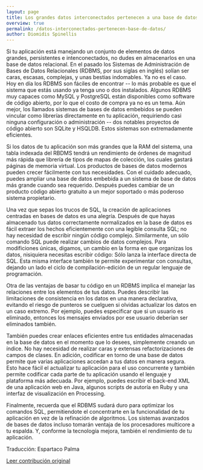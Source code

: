 ```yaml
---
layout: page
title: Los grandes datos interconectados pertenecen a una base de datos
overview: true
permalink: /datos-interconectados-pertenecen-base-de-datos/
author: Diomidis Spinellis
---
```


Si tu aplicación está manejando un conjunto de elementos de datos grandes, persistentes e intenconectados, no dudes en almacenarlos en una base de datos relacional. En el pasado los Sistemas de Administración de Bases de Datos Relacionales (RDBMS, por sus siglas en inglés) solían ser caras, escasas, complejas, y unas bestias indomables. Ya no es el caso. Hoy en día los RDBMS son fáciles de encontrar -- lo más probable es que el sistema que estás usando ya tenga uno o dos instalados. Algunos RDBMS muy capaces como MySQL y PostgreSQL están disponibles como software de código abierto, por lo que el costo de compra ya no es un tema. Aún mejor, los llamados sistemas de bases de datos embebidos se pueden vincular como librerías directamente en tu aplicación, requiriendo casi ninguna configuración o administración -- dos notables proyectos de código abierto son SQLite y HSQLDB. Estos sistemas son extremadamente eficientes.

Si los datos de tu aplicación son más grandes que la RAM del sistema, una tabla indexada del RBDMS tendrá un rendimiento de órdenes de magnitud más rápida que librería de tipos de mapas de colección, los cuales gastará páginas de memoria virtual. Los productos de bases de datos modernos pueden crecer fácilmente con tus necesidades. Con el cuidado adecuado, puedes ampliar una base de datos embebida a un sistema de base de datos más grande cuando sea requerido. Después puedes cambiar de un producto código abierto gratuito a un mejor soportado o más poderoso sistema propietario.

Una vez que sepas los trucos de SQL, la creación de aplicaciones centradas en bases de datos es una alegría. Después de que hayas almacenado tus datos correctamente normalizados en la base de datos es fácil extraer los hechos eficientemente con una legible consulta SQL; no hay necesidad de escribir ningún código complejo. Similarmente, un sólo comando SQL puede realizar cambios de datos complejos. Para modificiones únicas, digamos, un cambio en la forma en que organizas los datos, nisiquiera necesitas escribir código: Sólo lanza la interface directa de SQL. Esta misma interface también te permite experimentar con consultas, dejando un lado el ciclo de compilación-edición de un regular lenguaje de programación.

Otra de las ventajas de basar tu código en un RDBMS implica el manejar las relaciones entre los elementos de tus datos. Puedes describir las limitaciones de consistencia en los datos en una manera declarativa, evitando el riesgo de punteros se cuelguen si olvidas actualizar los datos en un caso extremo. Por ejemplo, puedes especificar que si un usuario es eliminado, entonces los mensajes enviados por ese usuario deberían ser eliminados también.

También puedes crear enlaces eficientes entre tus entidades almacenadas en la base de datos en el momento que lo desees, simplemente creando un índice. No hay necesidad de realizar caras y extensas refactorizaciones de campos de clases. En adición, codificar en torno de una base de datos permite que varias aplicaciones accedan a tus datos en manera segura. Esto hace fácil el actualizar tu aplicación para el uso concurrente y también permite codificar cada parte de tu aplicación usando el lenguaje y plataforma más adecuada. Por ejemplo, puedes escribir el back-end XML de una aplicación web en Java, algunos scripts de autoría en Ruby y una interfaz de visualización en Processing.

Finalmente, recuerda que el RDBMS sudará duro para optimizar los comandos SQL, permitiendote el concentrarte en la funcionalidad de tu aplicación en vez de la refinación de algoritmos. Los sistemas avanzados de bases de datos incluso tomarán ventaja de los procesadores multicore a tu espalda. Y, conforme la tecnología mejora, también el rendimiento de tu aplicación.


Traducción: Espartaco Palma

[Leer contribución original](http://programmer.97things.oreilly.com/wiki/index.php/Large_Interconnected_Data_Belongs_to_a_Database)
